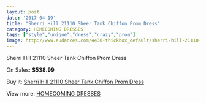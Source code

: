 ```yaml
---
layout: post
date: '2017-04-19'
title: "Sherri Hill 21110 Sheer Tank Chiffon Prom Dress"
category: HOMECOMING DRESSES
tags: ["style","unique","dress","crazy","prom"]
image: http://www.eudances.com/4430-thickbox_default/sherri-hill-21110-sheer-tank-chiffon-prom-dress.jpg
---
```

Sherri Hill 21110 Sheer Tank Chiffon Prom Dress

On Sales: **$538.99**
<a href="https://www.eudances.com/en/homecoming-dresses/1481-sherri-hill-21110-sheer-tank-chiffon-prom-dress.html"><amp-img layout="responsive" width="600" height="600" src="//www.eudances.com/4430-thickbox_default/sherri-hill-21110-sheer-tank-chiffon-prom-dress.jpg" alt="Sherri Hill 21110 Sheer Tank Chiffon Prom Dress 0" /></a>

Buy it: [Sherri Hill 21110 Sheer Tank Chiffon Prom Dress](https://www.eudances.com/en/homecoming-dresses/1481-sherri-hill-21110-sheer-tank-chiffon-prom-dress.html "Sherri Hill 21110 Sheer Tank Chiffon Prom Dress")

View more: [HOMECOMING DRESSES](https://www.eudances.com/en/15-homecoming-dresses "HOMECOMING DRESSES")